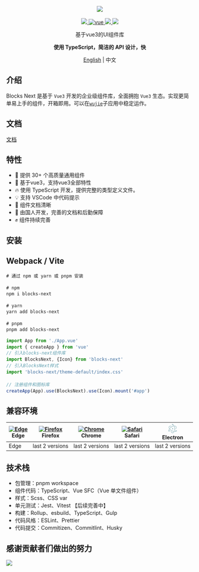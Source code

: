 <p align="center">
  <img width="200" src="https://dylan66ty.github.io/blocks-next/blocks-next-logo.svg">
</p>
<p align="center">
  <a href="https://www.npmjs.com/package/blocks-next">
    <img src="https://img.shields.io/npm/v/blocks-next.svg">
  </a>
  <a href="https://vuejs.org">
    <img src="https://img.shields.io/badge/vue-v3.2.0%2B-%23407fbc" alt="vue">
  </a>
  <a href="https://github.com/dylan66ty/blocks-next">
    <img src="https://img.shields.io/badge/node-%20%3E%3D%2016-47c219" />
  </a>
  <a href="https://npmcharts.com/compare/blocks-next?minimal=true">
    <img src="https://img.shields.io/npm/dm/blocks-next.svg" />
  </a>
</p>

<p align="center">基于vue3的UI组件库</p>
<p align="center"><b>使用 TypeScript，简洁的 API 设计，快</b></p>
<p align="center"><a href="README.md">English</a> | 中文</p>


## 介绍
Blocks Next 是基于 `Vue3` 开发的企业级组件库，全面拥抱 `Vue3` 生态。实现更简单易上手的组件，开箱即用。可以在[`wujie`](https://github.com/Tencent/wujie)子应用中稳定运作。

## 文档

<a href="https://dylan66ty.github.io/blocks-next/">文档</a>

## 特性

- 🚀 提供 30+ 个高质量通用组件
- 🚀 基于vue3，支持vue3全部特性
- 🔥 使用 TypeScript 开发，提供完整的类型定义文件。
- 💡 支持 VSCode 中代码提示
- 📖 组件文档清晰
- 💪 由国人开发，完善的文档和后勤保障
- ✊ 组件持续完善



## 安装

## Webpack / Vite

```shell
# 通过 npm 或 yarn 或 pnpm 安装

# npm
npm i blocks-next

# yarn
yarn add blocks-next

# pnpm
pnpm add blocks-next
```

```ts
import App from './App.vue'
import { createApp } from 'vue'
// 引入blocks-next组件库
import BlocksNext, {Icon} from 'blocks-next'
// 引入BlocksNext样式
import 'blocks-next/theme-default/index.css'

// 注册组件和图标库
createApp(App).use(BlocksNext).use(Icon).mount('#app')

```

## 兼容环境

| [<img src="https://raw.githubusercontent.com/alrra/browser-logos/master/src/edge/edge_48x48.png" alt="Edge" width="24px" height="24px" />](http://godban.github.io/browsers-support-badges/)<br>Edge | [<img src="https://raw.githubusercontent.com/alrra/browser-logos/master/src/firefox/firefox_48x48.png" alt="Firefox" width="24px" height="24px" />](http://godban.github.io/browsers-support-badges/)<br>Firefox | [<img src="https://raw.githubusercontent.com/alrra/browser-logos/master/src/chrome/chrome_48x48.png" alt="Chrome" width="24px" height="24px" />](http://godban.github.io/browsers-support-badges/)<br>Chrome | [<img src="https://raw.githubusercontent.com/alrra/browser-logos/master/src/safari/safari_48x48.png" alt="Safari" width="24px" height="24px" />](http://godban.github.io/browsers-support-badges/)<br>Safari | [<img src="https://raw.githubusercontent.com/alrra/browser-logos/master/src/electron/electron_48x48.png" alt="Electron" width="24px" height="24px" />](http://godban.github.io/browsers-support-badges/)<br>Electron |
| --- | --- | --- | --- | --- |
| Edge | last 2 versions | last 2 versions | last 2 versions | last 2 versions |


## 技术栈
- 包管理：pnpm workspace
- 组件代码：TypeScript、Vue SFC（Vue 单文件组件）
- 样式：Scss、CSS var
- 单元测试：Jest、Vitest 【后续完善中】
- 构建：Rollup、esbuild、TypeScript、Gulp
- 代码风格：ESLint、Prettier
- 代码提交：Commitizen、Commitlint、Husky

## 感谢贡献者们做出的努力

<a href="https://github.com/dylan66ty/blocks-next/graphs/contributors">
  <img src="https://contrib.rocks/image?repo=dylan66ty/blocks-next&t=1" />
</a>
